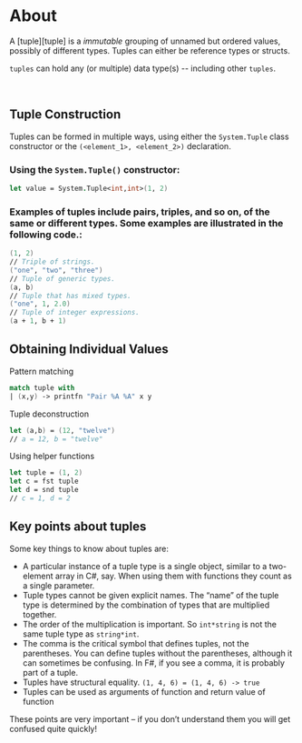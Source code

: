 # About

A [tuple][tuple] is a _immutable_ grouping of unnamed but ordered values, possibly of different types. Tuples can either be reference types or structs.

`tuples` can hold any (or multiple) data type(s) -- including other `tuples`.

<br>

## Tuple Construction

Tuples can be formed in multiple ways, using either the `System.Tuple` class constructor or the `(<element_1>, <element_2>)` declaration.

### Using the `System.Tuple()` constructor:

```fsharp
let value = System.Tuple<int,int>(1, 2)
```

### Examples of tuples include pairs, triples, and so on, of the same or different types. Some examples are illustrated in the following code.:

```fsharp
(1, 2)
// Triple of strings.
("one", "two", "three")
// Tuple of generic types.
(a, b)
// Tuple that has mixed types.
("one", 1, 2.0)
// Tuple of integer expressions.
(a + 1, b + 1)
```

## Obtaining Individual Values

Pattern matching

```fsharp
match tuple with
| (x,y) -> printfn "Pair %A %A" x y
```
Tuple deconstruction
```fsharp
let (a,b) = (12, "twelve")
// a = 12, b = "twelve"
```
Using helper functions
```fsharp
let tuple = (1, 2)
let c = fst tuple
let d = snd tuple
// c = 1, d = 2
```

## Key points about tuples
Some key things to know about tuples are:

* A particular instance of a tuple type is a single object, similar to a two-element array in C#, say. When using them with functions they count as a single parameter.
* Tuple types cannot be given explicit names. The “name” of the tuple type is determined by the combination of types that are multiplied together.
* The order of the multiplication is important. So `int*string` is not the same tuple type as `string*int`.
* The comma is the critical symbol that defines tuples, not the parentheses. You can define tuples without the parentheses, although it can sometimes be confusing. In F#, if you see a comma, it is probably part of a tuple.
* Tuples have structural equality. `(1, 4, 6) = (1, 4, 6) -> true`
* Tuples can be used as arguments of function and return value of function

These points are very important – if you don’t understand them you will get confused quite quickly!
